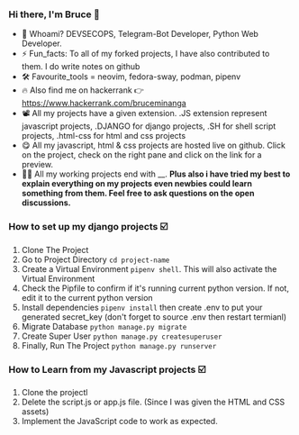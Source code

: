 ### Hi there, I'm Bruce 👋

- 🌱 Whoami? DEVSECOPS, Telegram-Bot Developer, Python Web Developer.
- ⚡ Fun_facts: To all of my forked projects, I have also contributed to them. I do write notes on github
- 🛠 Favourite_tools = neovim, fedora-sway, podman, pipenv 
- 🔥 Also find me on hackerrank 👉 https://www.hackerrank.com/bruceminanga
- 📽 All my projects have a given extension. .JS extension represent javascript projects, .DJANGO for django projects, .SH for shell script projects, .html-css for html and css projects
- 😋 All my javascript, html & css projects are hosted live on github. Click on the project, check on the right pane and click on the link for a preview.
- 👨‍🏭 All my working projects end with __. **Plus also i have tried my best to explain everything on my projects even newbies could learn something from them. Feel free to ask questions on the open discussions.**

### How to set up my django projects :ballot_box_with_check:
1. Clone The Project 
2. Go to Project Directory `cd project-name`
3. Create a Virtual Environment `pipenv shell`. This will also activate the Virtual Environment
4. Check the Pipfile to confirm if it's running current python version. If not, edit it to the current python version
5. Install dependencies `pipenv install` then create .env to put your generated secret_key (don't forget to source .env then restart termianl)
6. Migrate Database `python manage.py migrate`
7. Create Super User `python manage.py createsuperuser`
8. Finally, Run The Project `python manage.py runserver` 

### How to Learn from my Javascript projects :ballot_box_with_check:
1. Clone the projectl
2. Delete the script.js or app.js file. (Since I was given the HTML and CSS assets)
3. Implement the JavaScript code to work as expected.




